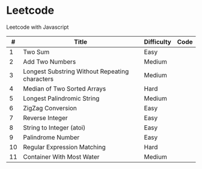 # Leetcode
Leetcode with Javascript

| #    | Title     | Difficulty    | Code      |
 ------| ----------| --------------| ----------|
| 1    | Two Sum  | Easy |
| 2    | Add Two Numbers  | Medium |
| 3    | Longest Substring Without Repeating characters | Medium |
| 4    | Median of Two Sorted Arrays  | Hard |
| 5    | Longest Palindromic String  | Medium |
| 6    | ZigZag Conversion  | Easy |
| 7    | Reverse Integer  | Easy |
| 8    | String to Integer (atoi)  | Easy |
| 9    | Palindrome Number | Easy |
| 10   | Regular Expression Matching  | Hard |
| 11   | Container With Most Water  | Medium |
